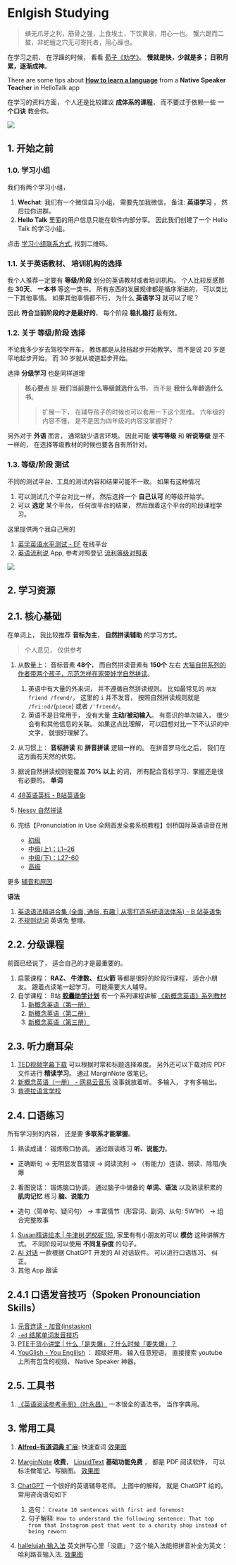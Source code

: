# Enlgish Studying

> 螾无爪牙之利，筋骨之强，上食埃土，下饮黄泉，用心一也。
> 蟹六跪而二螯，非蛇蟺之穴无可寄托者，用心躁也。

在学习之前、 在浮躁的时候， 看看 [荀子《劝学》](https://www.bilibili.com/video/BV1aP411W7Dq/)。 **慢就是快，少就是多； 日积月累，逐渐成神**。

There are some tips about [**How to learn a language**](./english/daily/how-to-learn-a-language.md) from a **Native Speaker Teacher** in HelloTalk app

在学习的资料方面， 个人还是比较建议 **成体系的课程**， 而不要过于依赖一些 **一个口诀** 教会你。

![](./docs/img/data-information-knowleage-insight-wisdom-impact.jpg)

## 1. 开始之前

### 1.0. 学习小组

我们有两个学习小组， 

1. **Wechat**: 我们有一个微信自习小组， 需要先加我微信， 备注: **英语学习** ， 然后拉你进群。
2. **Hello Talk** 里面的用户信息只能在软件内部分享。 因此我们创建了一个 Hello Talk 的学习小组。

点击 [学习小组联系方式](./docs/contacts/contacts.md), 找到二维码。


### 1.1. 关于英语教材、 培训机构的选择

我个人推荐一定要有 **等级/阶段** 划分的英语教材或者培训机构。 个人比较反感那些 **30天**、 **一本书** 等这一类书。 
所有东西的发展规律都是循序渐进的， 可以类比一下其他事情。 如果其他事情都不行， 为什么 **英语学习** 就可以了呢？

因此 **符合当前阶段的才是最好的**， 每个阶段 **稳扎稳打** 最有效。


### 1.2. 关于 **等级/阶段** 选择

不论我多少岁去驾校学开车， 教练都是从挂档起步开始教学。 而不是说 20 岁是平地起步开始， 而 30 岁就从坡道起步开始。

选择 **分级学习** 也是同样道理

> **核心要点** 是 **我们当前是什么等级就选什么书**， 而不是 **我什么年龄选什么书**。 
>> 扩展一下， 在辅导孩子的时候也可以套用一下这个思维。 六年级的内容不懂， 是不是因为四年级的内容没掌握好？

另外对于 **外语** 而言， 通常缺少语言环境。 因此可能 **读写等级** 和 **听说等级** 是不一样的， 在选择等级教材的时候也要各自有所针对。

### 1.3. **等级/阶段** 测试

不同的测试平台、工具的测试内容和结果可能不一致。 如果有这种情况

1. 可以测试几个平台对比一样， 然后选择一个 **自己认可** 的等级开始学。
2. 可以 **选定** 某个平台， 任何改平台的结果， 然后跟着这个平台的阶段课程学习。

这里提供两个我自己用的

1. [英孚英语水平测试 - EF](https://www.efset.org/zh/) 在线平台
2. [英语流利说](https://www.liulishuo.com/) App, 参考对照登记 [流利等级对照表](./docs/img/fluent-english-level.jpg)

![](./docs/img/level-test-simple.jpg)


## 2. 学习资源

## 2.1. 核心基础

在单词上， 我比较推荐 **音标为主**， **自然拼读辅助** 的学习方式。

> 个人意见， 仅供参考

1. 从数量上： 音标音素 **48个**， 而自然拼读音素有 **150个** 左右 [大猫自拼系列的作者带两个孩子，示范怎样在家带娃学自然拼读](https://www.bilibili.com/video/BV1uh4y1v7n9/)。  
    1. 英语中有大量的外来词， 并不遵循自然拼读规则。 比如最常见的 `朋友 friend /frend/`， 这里的 `i` 并不发音， 按照自然拼读规则就是 `/friːnd/`(`piece`) 或者 `/ˈfrɪend/`。
    2. 英语不是日常用于， 没有大量 **主动/被动输入**。 有意识的单次输入， 很少会有和其他信息的关联。 如果这点比理解， 可以回想对比一下不认识的中文字， 就很好理解了。
2. 从习惯上： **音标拼读** 和 **拼音拼读** 逻辑一样的。 在拼音罗马化之后， 我们在这方面有天然的优势。
3. 据说自然拼读规则能覆盖 **70% 以上** 的词， 所有配合音标学习、掌握还是很有必要的。
**单词**

1. [48英语英标 - B站英语兔](https://www.bilibili.com/video/BV1vi4y1C73C/)
2. [Nessy 自然拼读](https://www.bilibili.com/video/BV1SN411B7ok/)
4. 完结【Pronunciation in Use 全网首发全套系统教程】剑桥国际英语语音在用
    + [初级](https://www.bilibili.com/video/BV1YV411W71G/)
    + [中级(上)：L1~26](https://www.bilibili.com/video/BV1Ay4y1j73x/)
    + [中级(下)：L27-60](https://www.bilibili.com/video/BV1cX4y1U7qT/)
    + [高级](https://www.bilibili.com/video/BV1sh411H7Wz)

更多 [辅音和原因](/english/consonant-vowel.md)

**语法**

1. [英语语法精讲合集 (全面, 通俗, 有趣 | 从零打造系统语法体系) - B 站英语兔](https://www.bilibili.com/video/BV1XY411J7aG/)
2. [不规则动词](/english/irregular-verbs.md) 英语兔 整理。

## 2.2. 分级课程

前面已经说了， 适合自己的才是最重要的。

1. 启蒙课程： **RAZ、 牛津数、 红火箭** 等都是很好的阶段行课程， 适合小朋友。 跟着点读笔一起学习， 可能需要大人辅导。
2. 自学课程： B站 [**胶囊助学计划**](https://space.bilibili.com/1078480983) 有一个系列课程讲解 [《新概念英语》系列教材](/english/new-concept-english.md)
    1. [新概念英语（第一册）](https://www.bilibili.com/video/BV1xa411J7jJ/)
    1. [新概念英语（第二册）](https://www.bilibili.com/video/BV1XA4y1o72C/)
    1. [新概念英语（第三册）](https://www.bilibili.com/video/BV1zY4y187cK/)

## 2.3. 听力磨耳朵

1. [TED视频字幕下载](http://ted163.com/) 可以根据时常和标题选择难度。 另外还可以下载对应 PDF 文件进行 **精读学习**。 通过 MarginNote 做笔记。
2. [新概念英语（一册） - 网易云音乐](https://music.163.com/playlist?id=2396882979&userid=74572695) 没事就放着听。 多输入， 才有多输出。
3. [肯德拉语言学校](https://space.bilibili.com/494288574?spm_id_from=333.337.0.0)

## 2.4. 口语练习


所有学习到的内容， 还是要 **多联系才能掌握**。

1. 熟读成诵： 锻炼眼口协调。 通过跟读练习 **听、说能力**。
+ 正确断句 -> 无明显发音错误 -> 阅读流利 -> （有能力）连读、弱读、除阻/失爆

2. 看图说话： 锻炼脑口协调， 通过脑子中储备的 **单词、语法** 以及熟读积累的 **肌肉记忆** 练习 **脑、说能力**
+ 造句（简单句、疑问句） -> 丰富情节（形容词、副词、从句: 5W1H） -> 组合完整故事

1. [Susan精讲绘本 | 牛津树*学校版* 1阶](https://www.bilibili.com/video/BV1LJ411j741/), 家里有有小朋友的可以 **模仿** 这种讲解方式。 不同阶段可以使用 **不同复杂度** 的句子。
2. [AI 对话](https://app.myshell.ai/) 一款根据 ChatGPT 开发的 AI 对话软件。 可以进行口语练习、 纠正。
3. 其他 App 跟读


## 2.4.1 口语发音技巧（Spoken Pronounciation Skills）

1. [元音连读 - 加音(instasion)](./english/pronounciation/vowels-instrsion.md)
2. [`-ed` 结尾单词发音技巧](./english/pronounciation/ed-ending-words.md)
3. [PTE干货小讲堂 | 什么「是失爆」？什么时候「要失爆」？](https://zhuanlan.zhihu.com/p/144527370)
4. [YouGlish - You Englilsh](https://youglish.com/) ： 超级好用。 输入任意短语， 直接搜索 youtube 上所有包含的视频， Native Speaker 神器。


## 2.5. 工具书

1. [《英语阅读参考手册》（叶永昌）](/english/a-reference-for-english-reading.md) 一本很全的语法书， 当作字典用。


## 3. 常用工具

1. [**Alfred-有道词典** 扩展](https://github.com/tangx/alfred-youdao): 快速查词 [效果图](./docs/img/alfred-youdao.jpg)

2. [MarginNote](https://www.marginnote.com/) **收费**， [LiquidText](https://www.liquidtext.net/) **基础功能免费** ， 都是 PDF 阅读软件， 可以标注做笔记、写脑图。 [效果图](./docs/img/marginnote-notes.jpg)

3. [ChatGPT](https://chat.openai.com/) 一个很好的英语辅导老师。 上图中的解释， 就是 ChatGPT 给的。 常用咨询语句如下
    1. 造句： `Create 10 sentences with first and foremost`
    2. 句子解释: `How to understand the following sentence: That top from that Instagram post that went to a charity shop instead of being reworn`

4. [hallelujah 输入法](https://github.com/dongyuwei/hallelujahIM) 英文拼写心里「没底」？这个输入法能把拼音补全为英文：哈利路亚输入法. [效果图](https://raw.githubusercontent.com/dongyuwei/hallelujahIM/master/snapshots/suggestions2.png)